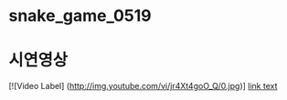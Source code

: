 # snake_game_0519

# 시연영상
[![Video Label]
(http://img.youtube.com/vi/jr4Xt4goO_Q/0.jpg)]
[link text](https://youtu.be/jr4Xt4goO_Q)


